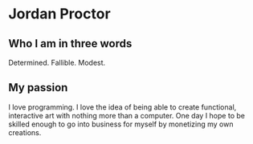
# Jordan Proctor

## Who I am in three words
Determined. Fallible. Modest.

## My passion
I love programming. I love the idea of being able to create functional, interactive art with nothing more than a computer. One day I hope to be skilled enough to go into business for myself by monetizing my own creations.
